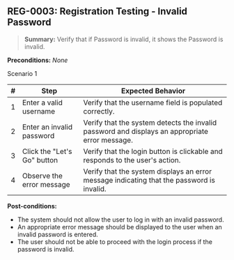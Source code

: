 ## **REG-0003:** Registration Testing - Invalid Password

> **Summary:** Verify that if Password is invalid, it shows the Password is invalid.

**Preconditions:** _None_

Scenario 1

| \# | Step | Expected Behavior |
|----|------|-------------------|
| 1 | Enter a valid username | Verify that the username field is populated correctly. |
| 2 | Enter an invalid password | Verify that the system detects the invalid password and displays an appropriate error message. |
| 3 | Click the "Let's Go" button | Verify that the login button is clickable and responds to the user's action. |
| 4 | Observe the error message | Verify that the system displays an error message indicating that the password is invalid. |

**Post-conditions:**

- The system should not allow the user to log in with an invalid password.
- An appropriate error message should be displayed to the user when an invalid password is entered.
- The user should not be able to proceed with the login process if the password is invalid.
